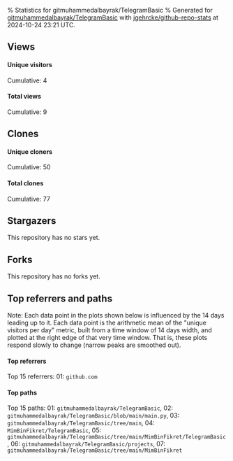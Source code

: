 % Statistics for gitmuhammedalbayrak/TelegramBasic
% Generated for [gitmuhammedalbayrak/TelegramBasic](https://github.com/gitmuhammedalbayrak/TelegramBasic) with [jgehrcke/github-repo-stats](https://github.com/jgehrcke/github-repo-stats) at 2024-10-24 23:21 UTC.


## Views

#### Unique visitors
<div id="chart_views_unique" class="full-width-chart"></div>

Cumulative: 4

#### Total views
<div id="chart_views_total" class="full-width-chart"></div>

Cumulative: 9

<div class="pagebreak-for-print"> </div>

## Clones

#### Unique cloners
<div id="chart_clones_unique" class="full-width-chart"></div>

Cumulative: 50

#### Total clones
<div id="chart_clones_total" class="full-width-chart"></div>

Cumulative: 77



<div class="pagebreak-for-print"> </div>



## Stargazers

This repository has no stars yet.



## Forks

This repository has no forks yet.



<div class="pagebreak-for-print"> </div>



## Top referrers and paths


Note: Each data point in the plots shown below is influenced by the 14 days
leading up to it. Each data point is the arithmetic mean of the "unique
visitors per day" metric, built from a time window of 14 days width, and
plotted at the right edge of that very time window. That is, these plots
respond slowly to change (narrow peaks are smoothed out).




#### Top referrers


<div id="chart_referrers_top_n_alltime" class="full-width-chart"></div>

Top 15 referrers: 01: `github.com`





#### Top paths


<div id="chart_paths_top_n_alltime" class="full-width-chart"></div>

Top 15 paths: 01: `gitmuhammedalbayrak/TelegramBasic`, 02: `gitmuhammedalbayrak/TelegramBasic/blob/main/main.py`, 03: `gitmuhammedalbayrak/TelegramBasic/tree/main`, 04: `MimBinFikret/TelegramBasic`, 05: `gitmuhammedalbayrak/TelegramBasic/tree/main/MimBinFikret/TelegramBasic`, 06: `gitmuhammedalbayrak/TelegramBasic/projects`, 07: `gitmuhammedalbayrak/TelegramBasic/tree/main/MimBinFikret`


<script type="text/javascript">
    vegaEmbed('#chart_views_unique', {"$schema": "https://vega.github.io/schema/vega-lite/v4.17.0.json", "config": {"arc": {"fill": "#1b1e23"}, "area": {"fill": "#1b1e23"}, "axisBottom": {"domainColor": "#a9b4c4", "gridColor": "#a9b4c4", "labelColor": "#1b1e23", "labelFont": "relative-mono-11-pitch-pro, Menlo, monospace", "tickColor": "#a9b4c4", "titleColor": "#1b1e23", "titleFont": "relative-mono-11-pitch-pro, Menlo, monospace"}, "axisLeft": {"domainColor": "#a9b4c4", "gridColor": "#a9b4c4", "labelColor": "#1b1e23", "labelFont": "relative-mono-11-pitch-pro, Menlo, monospace", "tickColor": "#a9b4c4", "titleColor": "#1b1e23", "titleFont": "relative-mono-11-pitch-pro, Menlo, monospace"}, "axisX": {"grid": false}, "axisY": {"grid": false, "labelBound": true}, "background": "#FFFFFF", "group": {"fill": "#FFFFFF"}, "header": {"fontWeight": 400, "labelFont": "relative-mono-11-pitch-pro, Menlo, monospace", "titleFont": "relative-mono-11-pitch-pro, Menlo, monospace"}, "legend": {"labelFont": "relative-mono-11-pitch-pro, Menlo, monospace", "symbolSize": 200, "symbolType": "circle", "titleFont": "relative-mono-11-pitch-pro, Menlo, monospace"}, "line": {"color": "#1b1e23", "stroke": "#1b1e23"}, "path": {"stroke": "#1b1e23"}, "point": {"color": "#1b1e23", "cursor": "pointer", "filled": true, "size": 20}, "range": {"category": ["#85a2f7", "#ea9755", "#7eb36a", "#f07071", "#bc85d9", "#e587b6", "#a9b4c4", "#d4c05e", "#64b9c4"]}, "style": {"bar": {"fill": "#1b1e23"}, "text": {"font": "relative-mono-11-pitch-pro, Menlo, monospace", "fontWeight": 400}}, "symbol": {"shape": "circle"}, "title": {"anchor": "start", "font": "relative-mono-11-pitch-pro, Menlo, monospace", "fontWeight": 400}, "trail": {"color": "#1b1e23", "stroke": "#1b1e23"}, "view": {"stroke": null}}, "data": {"name": "data-055b7e0e37cc54755d0d5f96ffcdf16c"}, "datasets": {"data-055b7e0e37cc54755d0d5f96ffcdf16c": [{"time": "2024-08-19T00:00:00+00:00", "views_total": 0, "views_unique": 0}, {"time": "2024-08-20T00:00:00+00:00", "views_total": 0, "views_unique": 0}, {"time": "2024-08-22T00:00:00+00:00", "views_total": 0, "views_unique": 0}, {"time": "2024-08-25T00:00:00+00:00", "views_total": 0, "views_unique": 0}, {"time": "2024-08-26T00:00:00+00:00", "views_total": 0, "views_unique": 0}, {"time": "2024-08-27T00:00:00+00:00", "views_total": 0, "views_unique": 0}, {"time": "2024-08-29T00:00:00+00:00", "views_total": 0, "views_unique": 0}, {"time": "2024-08-30T00:00:00+00:00", "views_total": 0, "views_unique": 0}, {"time": "2024-08-31T00:00:00+00:00", "views_total": 1, "views_unique": 1}, {"time": "2024-09-02T00:00:00+00:00", "views_total": 0, "views_unique": 0}, {"time": "2024-09-03T00:00:00+00:00", "views_total": 1, "views_unique": 1}, {"time": "2024-09-04T00:00:00+00:00", "views_total": 0, "views_unique": 0}, {"time": "2024-09-07T00:00:00+00:00", "views_total": 0, "views_unique": 0}, {"time": "2024-09-09T00:00:00+00:00", "views_total": 0, "views_unique": 0}, {"time": "2024-09-10T00:00:00+00:00", "views_total": 0, "views_unique": 0}, {"time": "2024-09-13T00:00:00+00:00", "views_total": 0, "views_unique": 0}, {"time": "2024-09-16T00:00:00+00:00", "views_total": 0, "views_unique": 0}, {"time": "2024-09-18T00:00:00+00:00", "views_total": 0, "views_unique": 0}, {"time": "2024-09-20T00:00:00+00:00", "views_total": 0, "views_unique": 0}, {"time": "2024-09-21T00:00:00+00:00", "views_total": 0, "views_unique": 0}, {"time": "2024-09-22T00:00:00+00:00", "views_total": 0, "views_unique": 0}, {"time": "2024-09-23T00:00:00+00:00", "views_total": 0, "views_unique": 0}, {"time": "2024-09-24T00:00:00+00:00", "views_total": 0, "views_unique": 0}, {"time": "2024-09-25T00:00:00+00:00", "views_total": 0, "views_unique": 0}, {"time": "2024-09-28T00:00:00+00:00", "views_total": 0, "views_unique": 0}, {"time": "2024-09-29T00:00:00+00:00", "views_total": 0, "views_unique": 0}, {"time": "2024-09-30T00:00:00+00:00", "views_total": 0, "views_unique": 0}, {"time": "2024-10-02T00:00:00+00:00", "views_total": 0, "views_unique": 0}, {"time": "2024-10-05T00:00:00+00:00", "views_total": 1, "views_unique": 1}, {"time": "2024-10-07T00:00:00+00:00", "views_total": 0, "views_unique": 0}, {"time": "2024-10-11T00:00:00+00:00", "views_total": 0, "views_unique": 0}, {"time": "2024-10-12T00:00:00+00:00", "views_total": 0, "views_unique": 0}, {"time": "2024-10-18T00:00:00+00:00", "views_total": 0, "views_unique": 0}, {"time": "2024-10-19T00:00:00+00:00", "views_total": 0, "views_unique": 0}, {"time": "2024-10-20T00:00:00+00:00", "views_total": 6, "views_unique": 1}, {"time": "2024-10-21T00:00:00+00:00", "views_total": 0, "views_unique": 0}]}, "encoding": {"tooltip": [{"field": "views_unique", "format": ".1f", "title": "views (u)", "type": "quantitative"}, {"field": "time", "format": "%B %e, %Y", "title": "date", "type": "temporal"}], "x": {"axis": {"labelAngle": 25}, "field": "time", "scale": {"domain": ["2024-08-19", "2024-10-21"]}, "timeUnit": "yearmonthdate", "title": "date", "type": "temporal"}, "y": {"axis": {}, "field": "views_unique", "scale": {"domain": [0, 1.1], "type": "linear", "zero": true}, "title": "unique views per day", "type": "quantitative"}}, "height": 200, "mark": {"point": true, "type": "line"}, "padding": 10, "width": "container"}, {"actions": false, "renderer": "svg"}).catch(console.error);
vegaEmbed('#chart_views_total', {"$schema": "https://vega.github.io/schema/vega-lite/v4.17.0.json", "config": {"arc": {"fill": "#1b1e23"}, "area": {"fill": "#1b1e23"}, "axisBottom": {"domainColor": "#a9b4c4", "gridColor": "#a9b4c4", "labelColor": "#1b1e23", "labelFont": "relative-mono-11-pitch-pro, Menlo, monospace", "tickColor": "#a9b4c4", "titleColor": "#1b1e23", "titleFont": "relative-mono-11-pitch-pro, Menlo, monospace"}, "axisLeft": {"domainColor": "#a9b4c4", "gridColor": "#a9b4c4", "labelColor": "#1b1e23", "labelFont": "relative-mono-11-pitch-pro, Menlo, monospace", "tickColor": "#a9b4c4", "titleColor": "#1b1e23", "titleFont": "relative-mono-11-pitch-pro, Menlo, monospace"}, "axisX": {"grid": false}, "axisY": {"grid": false, "labelBound": true}, "background": "#FFFFFF", "group": {"fill": "#FFFFFF"}, "header": {"fontWeight": 400, "labelFont": "relative-mono-11-pitch-pro, Menlo, monospace", "titleFont": "relative-mono-11-pitch-pro, Menlo, monospace"}, "legend": {"labelFont": "relative-mono-11-pitch-pro, Menlo, monospace", "symbolSize": 200, "symbolType": "circle", "titleFont": "relative-mono-11-pitch-pro, Menlo, monospace"}, "line": {"color": "#1b1e23", "stroke": "#1b1e23"}, "path": {"stroke": "#1b1e23"}, "point": {"color": "#1b1e23", "cursor": "pointer", "filled": true, "size": 20}, "range": {"category": ["#85a2f7", "#ea9755", "#7eb36a", "#f07071", "#bc85d9", "#e587b6", "#a9b4c4", "#d4c05e", "#64b9c4"]}, "style": {"bar": {"fill": "#1b1e23"}, "text": {"font": "relative-mono-11-pitch-pro, Menlo, monospace", "fontWeight": 400}}, "symbol": {"shape": "circle"}, "title": {"anchor": "start", "font": "relative-mono-11-pitch-pro, Menlo, monospace", "fontWeight": 400}, "trail": {"color": "#1b1e23", "stroke": "#1b1e23"}, "view": {"stroke": null}}, "data": {"name": "data-055b7e0e37cc54755d0d5f96ffcdf16c"}, "datasets": {"data-055b7e0e37cc54755d0d5f96ffcdf16c": [{"time": "2024-08-19T00:00:00+00:00", "views_total": 0, "views_unique": 0}, {"time": "2024-08-20T00:00:00+00:00", "views_total": 0, "views_unique": 0}, {"time": "2024-08-22T00:00:00+00:00", "views_total": 0, "views_unique": 0}, {"time": "2024-08-25T00:00:00+00:00", "views_total": 0, "views_unique": 0}, {"time": "2024-08-26T00:00:00+00:00", "views_total": 0, "views_unique": 0}, {"time": "2024-08-27T00:00:00+00:00", "views_total": 0, "views_unique": 0}, {"time": "2024-08-29T00:00:00+00:00", "views_total": 0, "views_unique": 0}, {"time": "2024-08-30T00:00:00+00:00", "views_total": 0, "views_unique": 0}, {"time": "2024-08-31T00:00:00+00:00", "views_total": 1, "views_unique": 1}, {"time": "2024-09-02T00:00:00+00:00", "views_total": 0, "views_unique": 0}, {"time": "2024-09-03T00:00:00+00:00", "views_total": 1, "views_unique": 1}, {"time": "2024-09-04T00:00:00+00:00", "views_total": 0, "views_unique": 0}, {"time": "2024-09-07T00:00:00+00:00", "views_total": 0, "views_unique": 0}, {"time": "2024-09-09T00:00:00+00:00", "views_total": 0, "views_unique": 0}, {"time": "2024-09-10T00:00:00+00:00", "views_total": 0, "views_unique": 0}, {"time": "2024-09-13T00:00:00+00:00", "views_total": 0, "views_unique": 0}, {"time": "2024-09-16T00:00:00+00:00", "views_total": 0, "views_unique": 0}, {"time": "2024-09-18T00:00:00+00:00", "views_total": 0, "views_unique": 0}, {"time": "2024-09-20T00:00:00+00:00", "views_total": 0, "views_unique": 0}, {"time": "2024-09-21T00:00:00+00:00", "views_total": 0, "views_unique": 0}, {"time": "2024-09-22T00:00:00+00:00", "views_total": 0, "views_unique": 0}, {"time": "2024-09-23T00:00:00+00:00", "views_total": 0, "views_unique": 0}, {"time": "2024-09-24T00:00:00+00:00", "views_total": 0, "views_unique": 0}, {"time": "2024-09-25T00:00:00+00:00", "views_total": 0, "views_unique": 0}, {"time": "2024-09-28T00:00:00+00:00", "views_total": 0, "views_unique": 0}, {"time": "2024-09-29T00:00:00+00:00", "views_total": 0, "views_unique": 0}, {"time": "2024-09-30T00:00:00+00:00", "views_total": 0, "views_unique": 0}, {"time": "2024-10-02T00:00:00+00:00", "views_total": 0, "views_unique": 0}, {"time": "2024-10-05T00:00:00+00:00", "views_total": 1, "views_unique": 1}, {"time": "2024-10-07T00:00:00+00:00", "views_total": 0, "views_unique": 0}, {"time": "2024-10-11T00:00:00+00:00", "views_total": 0, "views_unique": 0}, {"time": "2024-10-12T00:00:00+00:00", "views_total": 0, "views_unique": 0}, {"time": "2024-10-18T00:00:00+00:00", "views_total": 0, "views_unique": 0}, {"time": "2024-10-19T00:00:00+00:00", "views_total": 0, "views_unique": 0}, {"time": "2024-10-20T00:00:00+00:00", "views_total": 6, "views_unique": 1}, {"time": "2024-10-21T00:00:00+00:00", "views_total": 0, "views_unique": 0}]}, "encoding": {"tooltip": [{"field": "views_total", "format": ".1f", "title": "views (t)", "type": "quantitative"}, {"field": "time", "format": "%B %e, %Y", "title": "date", "type": "temporal"}], "x": {"axis": {"labelAngle": 25}, "field": "time", "scale": {"domain": ["2024-08-19", "2024-10-21"]}, "timeUnit": "yearmonthdate", "title": "date", "type": "temporal"}, "y": {"axis": {}, "field": "views_total", "scale": {"domain": [0, 6.6000000000000005], "type": "linear", "zero": true}, "title": "total views per day", "type": "quantitative"}}, "height": 200, "mark": {"point": true, "type": "line"}, "padding": 10, "width": "container"}, {"actions": false, "renderer": "svg"}).catch(console.error);
vegaEmbed('#chart_clones_unique', {"$schema": "https://vega.github.io/schema/vega-lite/v4.17.0.json", "config": {"arc": {"fill": "#1b1e23"}, "area": {"fill": "#1b1e23"}, "axisBottom": {"domainColor": "#a9b4c4", "gridColor": "#a9b4c4", "labelColor": "#1b1e23", "labelFont": "relative-mono-11-pitch-pro, Menlo, monospace", "tickColor": "#a9b4c4", "titleColor": "#1b1e23", "titleFont": "relative-mono-11-pitch-pro, Menlo, monospace"}, "axisLeft": {"domainColor": "#a9b4c4", "gridColor": "#a9b4c4", "labelColor": "#1b1e23", "labelFont": "relative-mono-11-pitch-pro, Menlo, monospace", "tickColor": "#a9b4c4", "titleColor": "#1b1e23", "titleFont": "relative-mono-11-pitch-pro, Menlo, monospace"}, "axisX": {"grid": false}, "axisY": {"grid": false, "labelBound": true}, "background": "#FFFFFF", "group": {"fill": "#FFFFFF"}, "header": {"fontWeight": 400, "labelFont": "relative-mono-11-pitch-pro, Menlo, monospace", "titleFont": "relative-mono-11-pitch-pro, Menlo, monospace"}, "legend": {"labelFont": "relative-mono-11-pitch-pro, Menlo, monospace", "symbolSize": 200, "symbolType": "circle", "titleFont": "relative-mono-11-pitch-pro, Menlo, monospace"}, "line": {"color": "#1b1e23", "stroke": "#1b1e23"}, "path": {"stroke": "#1b1e23"}, "point": {"color": "#1b1e23", "cursor": "pointer", "filled": true, "size": 20}, "range": {"category": ["#85a2f7", "#ea9755", "#7eb36a", "#f07071", "#bc85d9", "#e587b6", "#a9b4c4", "#d4c05e", "#64b9c4"]}, "style": {"bar": {"fill": "#1b1e23"}, "text": {"font": "relative-mono-11-pitch-pro, Menlo, monospace", "fontWeight": 400}}, "symbol": {"shape": "circle"}, "title": {"anchor": "start", "font": "relative-mono-11-pitch-pro, Menlo, monospace", "fontWeight": 400}, "trail": {"color": "#1b1e23", "stroke": "#1b1e23"}, "view": {"stroke": null}}, "data": {"name": "data-dd5bd8c4afc063c1407d3bfce52591e3"}, "datasets": {"data-dd5bd8c4afc063c1407d3bfce52591e3": [{"clones_total": 1, "clones_unique": 1, "time": "2024-08-19T00:00:00+00:00"}, {"clones_total": 3, "clones_unique": 1, "time": "2024-08-20T00:00:00+00:00"}, {"clones_total": 1, "clones_unique": 1, "time": "2024-08-22T00:00:00+00:00"}, {"clones_total": 1, "clones_unique": 1, "time": "2024-08-25T00:00:00+00:00"}, {"clones_total": 4, "clones_unique": 1, "time": "2024-08-26T00:00:00+00:00"}, {"clones_total": 2, "clones_unique": 2, "time": "2024-08-27T00:00:00+00:00"}, {"clones_total": 1, "clones_unique": 1, "time": "2024-08-29T00:00:00+00:00"}, {"clones_total": 2, "clones_unique": 1, "time": "2024-08-30T00:00:00+00:00"}, {"clones_total": 4, "clones_unique": 2, "time": "2024-08-31T00:00:00+00:00"}, {"clones_total": 2, "clones_unique": 2, "time": "2024-09-02T00:00:00+00:00"}, {"clones_total": 0, "clones_unique": 0, "time": "2024-09-03T00:00:00+00:00"}, {"clones_total": 1, "clones_unique": 1, "time": "2024-09-04T00:00:00+00:00"}, {"clones_total": 2, "clones_unique": 1, "time": "2024-09-07T00:00:00+00:00"}, {"clones_total": 5, "clones_unique": 2, "time": "2024-09-09T00:00:00+00:00"}, {"clones_total": 5, "clones_unique": 3, "time": "2024-09-10T00:00:00+00:00"}, {"clones_total": 2, "clones_unique": 2, "time": "2024-09-13T00:00:00+00:00"}, {"clones_total": 3, "clones_unique": 2, "time": "2024-09-16T00:00:00+00:00"}, {"clones_total": 1, "clones_unique": 1, "time": "2024-09-18T00:00:00+00:00"}, {"clones_total": 6, "clones_unique": 4, "time": "2024-09-20T00:00:00+00:00"}, {"clones_total": 3, "clones_unique": 3, "time": "2024-09-21T00:00:00+00:00"}, {"clones_total": 2, "clones_unique": 1, "time": "2024-09-22T00:00:00+00:00"}, {"clones_total": 3, "clones_unique": 1, "time": "2024-09-23T00:00:00+00:00"}, {"clones_total": 1, "clones_unique": 1, "time": "2024-09-24T00:00:00+00:00"}, {"clones_total": 2, "clones_unique": 2, "time": "2024-09-25T00:00:00+00:00"}, {"clones_total": 1, "clones_unique": 1, "time": "2024-09-28T00:00:00+00:00"}, {"clones_total": 1, "clones_unique": 1, "time": "2024-09-29T00:00:00+00:00"}, {"clones_total": 3, "clones_unique": 1, "time": "2024-09-30T00:00:00+00:00"}, {"clones_total": 1, "clones_unique": 1, "time": "2024-10-02T00:00:00+00:00"}, {"clones_total": 0, "clones_unique": 0, "time": "2024-10-05T00:00:00+00:00"}, {"clones_total": 2, "clones_unique": 2, "time": "2024-10-07T00:00:00+00:00"}, {"clones_total": 2, "clones_unique": 1, "time": "2024-10-11T00:00:00+00:00"}, {"clones_total": 4, "clones_unique": 2, "time": "2024-10-12T00:00:00+00:00"}, {"clones_total": 1, "clones_unique": 1, "time": "2024-10-18T00:00:00+00:00"}, {"clones_total": 3, "clones_unique": 1, "time": "2024-10-19T00:00:00+00:00"}, {"clones_total": 1, "clones_unique": 1, "time": "2024-10-20T00:00:00+00:00"}, {"clones_total": 1, "clones_unique": 1, "time": "2024-10-21T00:00:00+00:00"}]}, "encoding": {"tooltip": [{"field": "clones_unique", "format": ".1f", "title": "clones (u)", "type": "quantitative"}, {"field": "time", "format": "%B %e, %Y", "title": "date", "type": "temporal"}], "x": {"axis": {"labelAngle": 25}, "field": "time", "scale": {"domain": ["2024-08-19", "2024-10-21"]}, "timeUnit": "yearmonthdate", "title": "date", "type": "temporal"}, "y": {"axis": {}, "field": "clones_unique", "scale": {"domain": [0, 4.4], "type": "linear", "zero": true}, "title": "unique clones per day", "type": "quantitative"}}, "height": 200, "mark": {"point": true, "type": "line"}, "padding": 10, "width": "container"}, {"actions": false, "renderer": "svg"}).catch(console.error);
vegaEmbed('#chart_clones_total', {"$schema": "https://vega.github.io/schema/vega-lite/v4.17.0.json", "config": {"arc": {"fill": "#1b1e23"}, "area": {"fill": "#1b1e23"}, "axisBottom": {"domainColor": "#a9b4c4", "gridColor": "#a9b4c4", "labelColor": "#1b1e23", "labelFont": "relative-mono-11-pitch-pro, Menlo, monospace", "tickColor": "#a9b4c4", "titleColor": "#1b1e23", "titleFont": "relative-mono-11-pitch-pro, Menlo, monospace"}, "axisLeft": {"domainColor": "#a9b4c4", "gridColor": "#a9b4c4", "labelColor": "#1b1e23", "labelFont": "relative-mono-11-pitch-pro, Menlo, monospace", "tickColor": "#a9b4c4", "titleColor": "#1b1e23", "titleFont": "relative-mono-11-pitch-pro, Menlo, monospace"}, "axisX": {"grid": false}, "axisY": {"grid": false, "labelBound": true}, "background": "#FFFFFF", "group": {"fill": "#FFFFFF"}, "header": {"fontWeight": 400, "labelFont": "relative-mono-11-pitch-pro, Menlo, monospace", "titleFont": "relative-mono-11-pitch-pro, Menlo, monospace"}, "legend": {"labelFont": "relative-mono-11-pitch-pro, Menlo, monospace", "symbolSize": 200, "symbolType": "circle", "titleFont": "relative-mono-11-pitch-pro, Menlo, monospace"}, "line": {"color": "#1b1e23", "stroke": "#1b1e23"}, "path": {"stroke": "#1b1e23"}, "point": {"color": "#1b1e23", "cursor": "pointer", "filled": true, "size": 20}, "range": {"category": ["#85a2f7", "#ea9755", "#7eb36a", "#f07071", "#bc85d9", "#e587b6", "#a9b4c4", "#d4c05e", "#64b9c4"]}, "style": {"bar": {"fill": "#1b1e23"}, "text": {"font": "relative-mono-11-pitch-pro, Menlo, monospace", "fontWeight": 400}}, "symbol": {"shape": "circle"}, "title": {"anchor": "start", "font": "relative-mono-11-pitch-pro, Menlo, monospace", "fontWeight": 400}, "trail": {"color": "#1b1e23", "stroke": "#1b1e23"}, "view": {"stroke": null}}, "data": {"name": "data-dd5bd8c4afc063c1407d3bfce52591e3"}, "datasets": {"data-dd5bd8c4afc063c1407d3bfce52591e3": [{"clones_total": 1, "clones_unique": 1, "time": "2024-08-19T00:00:00+00:00"}, {"clones_total": 3, "clones_unique": 1, "time": "2024-08-20T00:00:00+00:00"}, {"clones_total": 1, "clones_unique": 1, "time": "2024-08-22T00:00:00+00:00"}, {"clones_total": 1, "clones_unique": 1, "time": "2024-08-25T00:00:00+00:00"}, {"clones_total": 4, "clones_unique": 1, "time": "2024-08-26T00:00:00+00:00"}, {"clones_total": 2, "clones_unique": 2, "time": "2024-08-27T00:00:00+00:00"}, {"clones_total": 1, "clones_unique": 1, "time": "2024-08-29T00:00:00+00:00"}, {"clones_total": 2, "clones_unique": 1, "time": "2024-08-30T00:00:00+00:00"}, {"clones_total": 4, "clones_unique": 2, "time": "2024-08-31T00:00:00+00:00"}, {"clones_total": 2, "clones_unique": 2, "time": "2024-09-02T00:00:00+00:00"}, {"clones_total": 0, "clones_unique": 0, "time": "2024-09-03T00:00:00+00:00"}, {"clones_total": 1, "clones_unique": 1, "time": "2024-09-04T00:00:00+00:00"}, {"clones_total": 2, "clones_unique": 1, "time": "2024-09-07T00:00:00+00:00"}, {"clones_total": 5, "clones_unique": 2, "time": "2024-09-09T00:00:00+00:00"}, {"clones_total": 5, "clones_unique": 3, "time": "2024-09-10T00:00:00+00:00"}, {"clones_total": 2, "clones_unique": 2, "time": "2024-09-13T00:00:00+00:00"}, {"clones_total": 3, "clones_unique": 2, "time": "2024-09-16T00:00:00+00:00"}, {"clones_total": 1, "clones_unique": 1, "time": "2024-09-18T00:00:00+00:00"}, {"clones_total": 6, "clones_unique": 4, "time": "2024-09-20T00:00:00+00:00"}, {"clones_total": 3, "clones_unique": 3, "time": "2024-09-21T00:00:00+00:00"}, {"clones_total": 2, "clones_unique": 1, "time": "2024-09-22T00:00:00+00:00"}, {"clones_total": 3, "clones_unique": 1, "time": "2024-09-23T00:00:00+00:00"}, {"clones_total": 1, "clones_unique": 1, "time": "2024-09-24T00:00:00+00:00"}, {"clones_total": 2, "clones_unique": 2, "time": "2024-09-25T00:00:00+00:00"}, {"clones_total": 1, "clones_unique": 1, "time": "2024-09-28T00:00:00+00:00"}, {"clones_total": 1, "clones_unique": 1, "time": "2024-09-29T00:00:00+00:00"}, {"clones_total": 3, "clones_unique": 1, "time": "2024-09-30T00:00:00+00:00"}, {"clones_total": 1, "clones_unique": 1, "time": "2024-10-02T00:00:00+00:00"}, {"clones_total": 0, "clones_unique": 0, "time": "2024-10-05T00:00:00+00:00"}, {"clones_total": 2, "clones_unique": 2, "time": "2024-10-07T00:00:00+00:00"}, {"clones_total": 2, "clones_unique": 1, "time": "2024-10-11T00:00:00+00:00"}, {"clones_total": 4, "clones_unique": 2, "time": "2024-10-12T00:00:00+00:00"}, {"clones_total": 1, "clones_unique": 1, "time": "2024-10-18T00:00:00+00:00"}, {"clones_total": 3, "clones_unique": 1, "time": "2024-10-19T00:00:00+00:00"}, {"clones_total": 1, "clones_unique": 1, "time": "2024-10-20T00:00:00+00:00"}, {"clones_total": 1, "clones_unique": 1, "time": "2024-10-21T00:00:00+00:00"}]}, "encoding": {"tooltip": [{"field": "clones_total", "format": ".1f", "title": "clones (t)", "type": "quantitative"}, {"field": "time", "format": "%B %e, %Y", "title": "date", "type": "temporal"}], "x": {"axis": {"labelAngle": 25}, "field": "time", "scale": {"domain": ["2024-08-19", "2024-10-21"]}, "timeUnit": "yearmonthdate", "title": "date", "type": "temporal"}, "y": {"axis": {}, "field": "clones_total", "scale": {"domain": [0, 6.6000000000000005], "type": "linear", "zero": true}, "title": "total clones per day", "type": "quantitative"}}, "height": 200, "mark": {"point": true, "type": "line"}, "padding": 10, "width": "container"}, {"actions": false, "renderer": "svg"}).catch(console.error);
vegaEmbed('#chart_referrers_top_n_alltime', {"$schema": "https://vega.github.io/schema/vega-lite/v4.17.0.json", "config": {"arc": {"fill": "#1b1e23"}, "area": {"fill": "#1b1e23"}, "axisBottom": {"domainColor": "#a9b4c4", "gridColor": "#a9b4c4", "labelColor": "#1b1e23", "labelFont": "relative-mono-11-pitch-pro, Menlo, monospace", "tickColor": "#a9b4c4", "titleColor": "#1b1e23", "titleFont": "relative-mono-11-pitch-pro, Menlo, monospace"}, "axisLeft": {"domainColor": "#a9b4c4", "gridColor": "#a9b4c4", "labelColor": "#1b1e23", "labelFont": "relative-mono-11-pitch-pro, Menlo, monospace", "tickColor": "#a9b4c4", "titleColor": "#1b1e23", "titleFont": "relative-mono-11-pitch-pro, Menlo, monospace"}, "axisX": {"grid": false}, "axisY": {"grid": false}, "background": "#FFFFFF", "group": {"fill": "#FFFFFF"}, "header": {"fontWeight": 400, "labelFont": "relative-mono-11-pitch-pro, Menlo, monospace", "titleFont": "relative-mono-11-pitch-pro, Menlo, monospace"}, "legend": {"labelFont": "relative-mono-11-pitch-pro, Menlo, monospace", "symbolSize": 200, "symbolType": "circle", "titleFont": "relative-mono-11-pitch-pro, Menlo, monospace"}, "line": {"color": "#1b1e23", "stroke": "#1b1e23"}, "path": {"stroke": "#1b1e23"}, "point": {"color": "#1b1e23", "cursor": "pointer", "filled": true, "size": 30}, "range": {"category": ["#85a2f7", "#ea9755", "#7eb36a", "#f07071", "#bc85d9", "#e587b6", "#a9b4c4", "#d4c05e", "#64b9c4"]}, "style": {"bar": {"fill": "#1b1e23"}, "text": {"font": "relative-mono-11-pitch-pro, Menlo, monospace", "fontWeight": 400}}, "symbol": {"shape": "circle"}, "title": {"anchor": "start", "font": "relative-mono-11-pitch-pro, Menlo, monospace", "fontWeight": 400}, "trail": {"color": "#1b1e23", "stroke": "#1b1e23"}, "view": {"stroke": null}}, "data": {"name": "data-27789cd532220b9dd42bc2019cb19568"}, "datasets": {"data-27789cd532220b9dd42bc2019cb19568": [{"referrer": "github.com", "time": "2024-09-01T00:00:00+00:00", "views_unique": 1.0, "views_unique_norm": 0.07142857142857142}, {"referrer": "github.com", "time": "2024-09-02T00:00:00+00:00", "views_unique": 1.0, "views_unique_norm": 0.07142857142857142}, {"referrer": "github.com", "time": "2024-09-03T00:00:00+00:00", "views_unique": 1.0, "views_unique_norm": 0.07142857142857142}, {"referrer": "github.com", "time": "2024-09-04T00:00:00+00:00", "views_unique": 1.0, "views_unique_norm": 0.07142857142857142}, {"referrer": "github.com", "time": "2024-09-05T00:00:00+00:00", "views_unique": 1.0, "views_unique_norm": 0.07142857142857142}, {"referrer": "github.com", "time": "2024-09-06T00:00:00+00:00", "views_unique": 1.0, "views_unique_norm": 0.07142857142857142}, {"referrer": "github.com", "time": "2024-09-07T00:00:00+00:00", "views_unique": 1.0, "views_unique_norm": 0.07142857142857142}, {"referrer": "github.com", "time": "2024-09-08T00:00:00+00:00", "views_unique": 1.0, "views_unique_norm": 0.07142857142857142}, {"referrer": "github.com", "time": "2024-09-09T00:00:00+00:00", "views_unique": 1.0, "views_unique_norm": 0.07142857142857142}, {"referrer": "github.com", "time": "2024-09-10T00:00:00+00:00", "views_unique": 1.0, "views_unique_norm": 0.07142857142857142}, {"referrer": "github.com", "time": "2024-09-11T00:00:00+00:00", "views_unique": 1.0, "views_unique_norm": 0.07142857142857142}, {"referrer": "github.com", "time": "2024-09-12T00:00:00+00:00", "views_unique": 1.0, "views_unique_norm": 0.07142857142857142}, {"referrer": "github.com", "time": "2024-09-13T00:00:00+00:00", "views_unique": 1.0, "views_unique_norm": 0.07142857142857142}, {"referrer": "github.com", "time": "2024-09-14T00:00:00+00:00", "views_unique": 1.0, "views_unique_norm": 0.07142857142857142}, {"referrer": "github.com", "time": "2024-09-15T00:00:00+00:00", "views_unique": 1.0, "views_unique_norm": 0.07142857142857142}, {"referrer": "github.com", "time": "2024-09-16T00:00:00+00:00", "views_unique": 1.0, "views_unique_norm": 0.07142857142857142}, {"referrer": "github.com", "time": "2024-10-06T00:00:00+00:00", "views_unique": 1.0, "views_unique_norm": 0.07142857142857142}, {"referrer": "github.com", "time": "2024-10-07T00:00:00+00:00", "views_unique": 1.0, "views_unique_norm": 0.07142857142857142}, {"referrer": "github.com", "time": "2024-10-08T00:00:00+00:00", "views_unique": 1.0, "views_unique_norm": 0.07142857142857142}, {"referrer": "github.com", "time": "2024-10-09T00:00:00+00:00", "views_unique": 1.0, "views_unique_norm": 0.07142857142857142}, {"referrer": "github.com", "time": "2024-10-10T00:00:00+00:00", "views_unique": 1.0, "views_unique_norm": 0.07142857142857142}, {"referrer": "github.com", "time": "2024-10-11T00:00:00+00:00", "views_unique": 1.0, "views_unique_norm": 0.07142857142857142}, {"referrer": "github.com", "time": "2024-10-12T00:00:00+00:00", "views_unique": 1.0, "views_unique_norm": 0.07142857142857142}, {"referrer": "github.com", "time": "2024-10-13T00:00:00+00:00", "views_unique": 1.0, "views_unique_norm": 0.07142857142857142}, {"referrer": "github.com", "time": "2024-10-14T00:00:00+00:00", "views_unique": 1.0, "views_unique_norm": 0.07142857142857142}, {"referrer": "github.com", "time": "2024-10-15T00:00:00+00:00", "views_unique": 1.0, "views_unique_norm": 0.07142857142857142}, {"referrer": "github.com", "time": "2024-10-16T00:00:00+00:00", "views_unique": 1.0, "views_unique_norm": 0.07142857142857142}, {"referrer": "github.com", "time": "2024-10-17T00:00:00+00:00", "views_unique": 1.0, "views_unique_norm": 0.07142857142857142}, {"referrer": "github.com", "time": "2024-10-18T00:00:00+00:00", "views_unique": 1.0, "views_unique_norm": 0.07142857142857142}, {"referrer": "github.com", "time": "2024-10-21T00:00:00+00:00", "views_unique": 1.0, "views_unique_norm": 0.07142857142857142}, {"referrer": "github.com", "time": "2024-10-22T00:00:00+00:00", "views_unique": 1.0, "views_unique_norm": 0.07142857142857142}, {"referrer": "github.com", "time": "2024-10-23T00:00:00+00:00", "views_unique": 1.0, "views_unique_norm": 0.07142857142857142}, {"referrer": "github.com", "time": "2024-10-24T00:00:00+00:00", "views_unique": 1.0, "views_unique_norm": 0.07142857142857142}]}, "encoding": {"color": {"field": "referrer", "legend": {"direction": "vertical", "orient": "top", "title": "Legend:"}, "sort": {"field": "order"}, "type": "nominal"}, "tooltip": [{"field": "referrer", "type": "nominal"}, {"field": "views_unique_norm", "format": ".2f", "title": "views (14d mean)", "type": "quantitative"}, {"field": "time", "format": "%B %e, %Y", "title": "date", "type": "temporal"}], "x": {"axis": {"labelAngle": 25}, "field": "time", "scale": {"domain": ["2024-08-19", "2024-10-21"]}, "timeUnit": "yearmonthdate", "title": "date", "type": "temporal"}, "y": {"field": "views_unique_norm", "scale": {"domain": [0, 0.07857142857142857], "type": "linear", "zero": true}, "title": "unique visitors per day (mean from last 14 days)", "type": "quantitative"}}, "height": 300, "mark": {"point": true, "type": "line"}, "padding": 10, "width": "container"}, {"actions": false, "renderer": "svg"}).catch(console.error);
vegaEmbed('#chart_paths_top_n_alltime', {"$schema": "https://vega.github.io/schema/vega-lite/v4.17.0.json", "config": {"arc": {"fill": "#1b1e23"}, "area": {"fill": "#1b1e23"}, "axisBottom": {"domainColor": "#a9b4c4", "gridColor": "#a9b4c4", "labelColor": "#1b1e23", "labelFont": "relative-mono-11-pitch-pro, Menlo, monospace", "tickColor": "#a9b4c4", "titleColor": "#1b1e23", "titleFont": "relative-mono-11-pitch-pro, Menlo, monospace"}, "axisLeft": {"domainColor": "#a9b4c4", "gridColor": "#a9b4c4", "labelColor": "#1b1e23", "labelFont": "relative-mono-11-pitch-pro, Menlo, monospace", "tickColor": "#a9b4c4", "titleColor": "#1b1e23", "titleFont": "relative-mono-11-pitch-pro, Menlo, monospace"}, "axisX": {"grid": false}, "axisY": {"grid": false}, "background": "#FFFFFF", "group": {"fill": "#FFFFFF"}, "header": {"fontWeight": 400, "labelFont": "relative-mono-11-pitch-pro, Menlo, monospace", "titleFont": "relative-mono-11-pitch-pro, Menlo, monospace"}, "legend": {"labelFont": "relative-mono-11-pitch-pro, Menlo, monospace", "symbolSize": 200, "symbolType": "circle", "titleFont": "relative-mono-11-pitch-pro, Menlo, monospace"}, "line": {"color": "#1b1e23", "stroke": "#1b1e23"}, "path": {"stroke": "#1b1e23"}, "point": {"color": "#1b1e23", "cursor": "pointer", "filled": true, "size": 30}, "range": {"category": ["#85a2f7", "#ea9755", "#7eb36a", "#f07071", "#bc85d9", "#e587b6", "#a9b4c4", "#d4c05e", "#64b9c4"]}, "style": {"bar": {"fill": "#1b1e23"}, "text": {"font": "relative-mono-11-pitch-pro, Menlo, monospace", "fontWeight": 400}}, "symbol": {"shape": "circle"}, "title": {"anchor": "start", "font": "relative-mono-11-pitch-pro, Menlo, monospace", "fontWeight": 400}, "trail": {"color": "#1b1e23", "stroke": "#1b1e23"}, "view": {"stroke": null}}, "data": {"name": "data-138244735cd04c4378ccc03f25e79cf2"}, "datasets": {"data-138244735cd04c4378ccc03f25e79cf2": [{"path": "gitmuhammedalbayrak/TelegramBasic", "time": "2024-09-01T00:00:00+00:00", "views_unique": null, "views_unique_norm": null}, {"path": "gitmuhammedalbayrak/TelegramBasic", "time": "2024-09-02T00:00:00+00:00", "views_unique": null, "views_unique_norm": null}, {"path": "gitmuhammedalbayrak/TelegramBasic", "time": "2024-09-03T00:00:00+00:00", "views_unique": null, "views_unique_norm": null}, {"path": "gitmuhammedalbayrak/TelegramBasic", "time": "2024-09-04T00:00:00+00:00", "views_unique": 1.0, "views_unique_norm": 0.07142857142857142}, {"path": "gitmuhammedalbayrak/TelegramBasic", "time": "2024-09-05T00:00:00+00:00", "views_unique": 1.0, "views_unique_norm": 0.07142857142857142}, {"path": "gitmuhammedalbayrak/TelegramBasic", "time": "2024-09-06T00:00:00+00:00", "views_unique": 1.0, "views_unique_norm": 0.07142857142857142}, {"path": "gitmuhammedalbayrak/TelegramBasic", "time": "2024-09-07T00:00:00+00:00", "views_unique": 1.0, "views_unique_norm": 0.07142857142857142}, {"path": "gitmuhammedalbayrak/TelegramBasic", "time": "2024-09-08T00:00:00+00:00", "views_unique": 1.0, "views_unique_norm": 0.07142857142857142}, {"path": "gitmuhammedalbayrak/TelegramBasic", "time": "2024-09-09T00:00:00+00:00", "views_unique": 1.0, "views_unique_norm": 0.07142857142857142}, {"path": "gitmuhammedalbayrak/TelegramBasic", "time": "2024-09-10T00:00:00+00:00", "views_unique": 1.0, "views_unique_norm": 0.07142857142857142}, {"path": "gitmuhammedalbayrak/TelegramBasic", "time": "2024-09-11T00:00:00+00:00", "views_unique": 1.0, "views_unique_norm": 0.07142857142857142}, {"path": "gitmuhammedalbayrak/TelegramBasic", "time": "2024-09-12T00:00:00+00:00", "views_unique": 1.0, "views_unique_norm": 0.07142857142857142}, {"path": "gitmuhammedalbayrak/TelegramBasic", "time": "2024-09-13T00:00:00+00:00", "views_unique": 1.0, "views_unique_norm": 0.07142857142857142}, {"path": "gitmuhammedalbayrak/TelegramBasic", "time": "2024-09-14T00:00:00+00:00", "views_unique": 1.0, "views_unique_norm": 0.07142857142857142}, {"path": "gitmuhammedalbayrak/TelegramBasic", "time": "2024-09-15T00:00:00+00:00", "views_unique": 1.0, "views_unique_norm": 0.07142857142857142}, {"path": "gitmuhammedalbayrak/TelegramBasic", "time": "2024-09-16T00:00:00+00:00", "views_unique": 1.0, "views_unique_norm": 0.07142857142857142}, {"path": "gitmuhammedalbayrak/TelegramBasic", "time": "2024-10-06T00:00:00+00:00", "views_unique": 1.0, "views_unique_norm": 0.07142857142857142}, {"path": "gitmuhammedalbayrak/TelegramBasic", "time": "2024-10-07T00:00:00+00:00", "views_unique": 1.0, "views_unique_norm": 0.07142857142857142}, {"path": "gitmuhammedalbayrak/TelegramBasic", "time": "2024-10-08T00:00:00+00:00", "views_unique": 1.0, "views_unique_norm": 0.07142857142857142}, {"path": "gitmuhammedalbayrak/TelegramBasic", "time": "2024-10-09T00:00:00+00:00", "views_unique": 1.0, "views_unique_norm": 0.07142857142857142}, {"path": "gitmuhammedalbayrak/TelegramBasic", "time": "2024-10-10T00:00:00+00:00", "views_unique": 1.0, "views_unique_norm": 0.07142857142857142}, {"path": "gitmuhammedalbayrak/TelegramBasic", "time": "2024-10-11T00:00:00+00:00", "views_unique": 1.0, "views_unique_norm": 0.07142857142857142}, {"path": "gitmuhammedalbayrak/TelegramBasic", "time": "2024-10-12T00:00:00+00:00", "views_unique": 1.0, "views_unique_norm": 0.07142857142857142}, {"path": "gitmuhammedalbayrak/TelegramBasic", "time": "2024-10-13T00:00:00+00:00", "views_unique": 1.0, "views_unique_norm": 0.07142857142857142}, {"path": "gitmuhammedalbayrak/TelegramBasic", "time": "2024-10-14T00:00:00+00:00", "views_unique": 1.0, "views_unique_norm": 0.07142857142857142}, {"path": "gitmuhammedalbayrak/TelegramBasic", "time": "2024-10-15T00:00:00+00:00", "views_unique": 1.0, "views_unique_norm": 0.07142857142857142}, {"path": "gitmuhammedalbayrak/TelegramBasic", "time": "2024-10-16T00:00:00+00:00", "views_unique": 1.0, "views_unique_norm": 0.07142857142857142}, {"path": "gitmuhammedalbayrak/TelegramBasic", "time": "2024-10-17T00:00:00+00:00", "views_unique": 1.0, "views_unique_norm": 0.07142857142857142}, {"path": "gitmuhammedalbayrak/TelegramBasic", "time": "2024-10-18T00:00:00+00:00", "views_unique": 1.0, "views_unique_norm": 0.07142857142857142}, {"path": "gitmuhammedalbayrak/TelegramBasic", "time": "2024-10-21T00:00:00+00:00", "views_unique": 1.0, "views_unique_norm": 0.07142857142857142}, {"path": "gitmuhammedalbayrak/TelegramBasic", "time": "2024-10-22T00:00:00+00:00", "views_unique": 1.0, "views_unique_norm": 0.07142857142857142}, {"path": "gitmuhammedalbayrak/TelegramBasic", "time": "2024-10-23T00:00:00+00:00", "views_unique": 1.0, "views_unique_norm": 0.07142857142857142}, {"path": "gitmuhammedalbayrak/TelegramBasic", "time": "2024-10-24T00:00:00+00:00", "views_unique": 1.0, "views_unique_norm": 0.07142857142857142}, {"path": "gitmuhammedalbayrak/TelegramBasic/blob/main/main.py", "time": "2024-09-01T00:00:00+00:00", "views_unique": null, "views_unique_norm": null}, {"path": "gitmuhammedalbayrak/TelegramBasic/blob/main/main.py", "time": "2024-09-02T00:00:00+00:00", "views_unique": null, "views_unique_norm": null}, {"path": "gitmuhammedalbayrak/TelegramBasic/blob/main/main.py", "time": "2024-09-03T00:00:00+00:00", "views_unique": null, "views_unique_norm": null}, {"path": "gitmuhammedalbayrak/TelegramBasic/blob/main/main.py", "time": "2024-09-04T00:00:00+00:00", "views_unique": null, "views_unique_norm": null}, {"path": "gitmuhammedalbayrak/TelegramBasic/blob/main/main.py", "time": "2024-09-05T00:00:00+00:00", "views_unique": null, "views_unique_norm": null}, {"path": "gitmuhammedalbayrak/TelegramBasic/blob/main/main.py", "time": "2024-09-06T00:00:00+00:00", "views_unique": null, "views_unique_norm": null}, {"path": "gitmuhammedalbayrak/TelegramBasic/blob/main/main.py", "time": "2024-09-07T00:00:00+00:00", "views_unique": null, "views_unique_norm": null}, {"path": "gitmuhammedalbayrak/TelegramBasic/blob/main/main.py", "time": "2024-09-08T00:00:00+00:00", "views_unique": null, "views_unique_norm": null}, {"path": "gitmuhammedalbayrak/TelegramBasic/blob/main/main.py", "time": "2024-09-09T00:00:00+00:00", "views_unique": null, "views_unique_norm": null}, {"path": "gitmuhammedalbayrak/TelegramBasic/blob/main/main.py", "time": "2024-09-10T00:00:00+00:00", "views_unique": null, "views_unique_norm": null}, {"path": "gitmuhammedalbayrak/TelegramBasic/blob/main/main.py", "time": "2024-09-11T00:00:00+00:00", "views_unique": null, "views_unique_norm": null}, {"path": "gitmuhammedalbayrak/TelegramBasic/blob/main/main.py", "time": "2024-09-12T00:00:00+00:00", "views_unique": null, "views_unique_norm": null}, {"path": "gitmuhammedalbayrak/TelegramBasic/blob/main/main.py", "time": "2024-09-13T00:00:00+00:00", "views_unique": null, "views_unique_norm": null}, {"path": "gitmuhammedalbayrak/TelegramBasic/blob/main/main.py", "time": "2024-09-14T00:00:00+00:00", "views_unique": null, "views_unique_norm": null}, {"path": "gitmuhammedalbayrak/TelegramBasic/blob/main/main.py", "time": "2024-09-15T00:00:00+00:00", "views_unique": null, "views_unique_norm": null}, {"path": "gitmuhammedalbayrak/TelegramBasic/blob/main/main.py", "time": "2024-09-16T00:00:00+00:00", "views_unique": null, "views_unique_norm": null}, {"path": "gitmuhammedalbayrak/TelegramBasic/blob/main/main.py", "time": "2024-10-06T00:00:00+00:00", "views_unique": null, "views_unique_norm": null}, {"path": "gitmuhammedalbayrak/TelegramBasic/blob/main/main.py", "time": "2024-10-07T00:00:00+00:00", "views_unique": null, "views_unique_norm": null}, {"path": "gitmuhammedalbayrak/TelegramBasic/blob/main/main.py", "time": "2024-10-08T00:00:00+00:00", "views_unique": null, "views_unique_norm": null}, {"path": "gitmuhammedalbayrak/TelegramBasic/blob/main/main.py", "time": "2024-10-09T00:00:00+00:00", "views_unique": null, "views_unique_norm": null}, {"path": "gitmuhammedalbayrak/TelegramBasic/blob/main/main.py", "time": "2024-10-10T00:00:00+00:00", "views_unique": null, "views_unique_norm": null}, {"path": "gitmuhammedalbayrak/TelegramBasic/blob/main/main.py", "time": "2024-10-11T00:00:00+00:00", "views_unique": null, "views_unique_norm": null}, {"path": "gitmuhammedalbayrak/TelegramBasic/blob/main/main.py", "time": "2024-10-12T00:00:00+00:00", "views_unique": null, "views_unique_norm": null}, {"path": "gitmuhammedalbayrak/TelegramBasic/blob/main/main.py", "time": "2024-10-13T00:00:00+00:00", "views_unique": null, "views_unique_norm": null}, {"path": "gitmuhammedalbayrak/TelegramBasic/blob/main/main.py", "time": "2024-10-14T00:00:00+00:00", "views_unique": null, "views_unique_norm": null}, {"path": "gitmuhammedalbayrak/TelegramBasic/blob/main/main.py", "time": "2024-10-15T00:00:00+00:00", "views_unique": null, "views_unique_norm": null}, {"path": "gitmuhammedalbayrak/TelegramBasic/blob/main/main.py", "time": "2024-10-16T00:00:00+00:00", "views_unique": null, "views_unique_norm": null}, {"path": "gitmuhammedalbayrak/TelegramBasic/blob/main/main.py", "time": "2024-10-17T00:00:00+00:00", "views_unique": null, "views_unique_norm": null}, {"path": "gitmuhammedalbayrak/TelegramBasic/blob/main/main.py", "time": "2024-10-18T00:00:00+00:00", "views_unique": null, "views_unique_norm": null}, {"path": "gitmuhammedalbayrak/TelegramBasic/blob/main/main.py", "time": "2024-10-21T00:00:00+00:00", "views_unique": 1.0, "views_unique_norm": 0.07142857142857142}, {"path": "gitmuhammedalbayrak/TelegramBasic/blob/main/main.py", "time": "2024-10-22T00:00:00+00:00", "views_unique": 1.0, "views_unique_norm": 0.07142857142857142}, {"path": "gitmuhammedalbayrak/TelegramBasic/blob/main/main.py", "time": "2024-10-23T00:00:00+00:00", "views_unique": 1.0, "views_unique_norm": 0.07142857142857142}, {"path": "gitmuhammedalbayrak/TelegramBasic/blob/main/main.py", "time": "2024-10-24T00:00:00+00:00", "views_unique": 1.0, "views_unique_norm": 0.07142857142857142}, {"path": "gitmuhammedalbayrak/TelegramBasic/tree/main", "time": "2024-09-01T00:00:00+00:00", "views_unique": null, "views_unique_norm": null}, {"path": "gitmuhammedalbayrak/TelegramBasic/tree/main", "time": "2024-09-02T00:00:00+00:00", "views_unique": null, "views_unique_norm": null}, {"path": "gitmuhammedalbayrak/TelegramBasic/tree/main", "time": "2024-09-03T00:00:00+00:00", "views_unique": null, "views_unique_norm": null}, {"path": "gitmuhammedalbayrak/TelegramBasic/tree/main", "time": "2024-09-04T00:00:00+00:00", "views_unique": null, "views_unique_norm": null}, {"path": "gitmuhammedalbayrak/TelegramBasic/tree/main", "time": "2024-09-05T00:00:00+00:00", "views_unique": null, "views_unique_norm": null}, {"path": "gitmuhammedalbayrak/TelegramBasic/tree/main", "time": "2024-09-06T00:00:00+00:00", "views_unique": null, "views_unique_norm": null}, {"path": "gitmuhammedalbayrak/TelegramBasic/tree/main", "time": "2024-09-07T00:00:00+00:00", "views_unique": null, "views_unique_norm": null}, {"path": "gitmuhammedalbayrak/TelegramBasic/tree/main", "time": "2024-09-08T00:00:00+00:00", "views_unique": null, "views_unique_norm": null}, {"path": "gitmuhammedalbayrak/TelegramBasic/tree/main", "time": "2024-09-09T00:00:00+00:00", "views_unique": null, "views_unique_norm": null}, {"path": "gitmuhammedalbayrak/TelegramBasic/tree/main", "time": "2024-09-10T00:00:00+00:00", "views_unique": null, "views_unique_norm": null}, {"path": "gitmuhammedalbayrak/TelegramBasic/tree/main", "time": "2024-09-11T00:00:00+00:00", "views_unique": null, "views_unique_norm": null}, {"path": "gitmuhammedalbayrak/TelegramBasic/tree/main", "time": "2024-09-12T00:00:00+00:00", "views_unique": null, "views_unique_norm": null}, {"path": "gitmuhammedalbayrak/TelegramBasic/tree/main", "time": "2024-09-13T00:00:00+00:00", "views_unique": null, "views_unique_norm": null}, {"path": "gitmuhammedalbayrak/TelegramBasic/tree/main", "time": "2024-09-14T00:00:00+00:00", "views_unique": null, "views_unique_norm": null}, {"path": "gitmuhammedalbayrak/TelegramBasic/tree/main", "time": "2024-09-15T00:00:00+00:00", "views_unique": null, "views_unique_norm": null}, {"path": "gitmuhammedalbayrak/TelegramBasic/tree/main", "time": "2024-09-16T00:00:00+00:00", "views_unique": null, "views_unique_norm": null}, {"path": "gitmuhammedalbayrak/TelegramBasic/tree/main", "time": "2024-10-06T00:00:00+00:00", "views_unique": null, "views_unique_norm": null}, {"path": "gitmuhammedalbayrak/TelegramBasic/tree/main", "time": "2024-10-07T00:00:00+00:00", "views_unique": null, "views_unique_norm": null}, {"path": "gitmuhammedalbayrak/TelegramBasic/tree/main", "time": "2024-10-08T00:00:00+00:00", "views_unique": null, "views_unique_norm": null}, {"path": "gitmuhammedalbayrak/TelegramBasic/tree/main", "time": "2024-10-09T00:00:00+00:00", "views_unique": null, "views_unique_norm": null}, {"path": "gitmuhammedalbayrak/TelegramBasic/tree/main", "time": "2024-10-10T00:00:00+00:00", "views_unique": null, "views_unique_norm": null}, {"path": "gitmuhammedalbayrak/TelegramBasic/tree/main", "time": "2024-10-11T00:00:00+00:00", "views_unique": null, "views_unique_norm": null}, {"path": "gitmuhammedalbayrak/TelegramBasic/tree/main", "time": "2024-10-12T00:00:00+00:00", "views_unique": null, "views_unique_norm": null}, {"path": "gitmuhammedalbayrak/TelegramBasic/tree/main", "time": "2024-10-13T00:00:00+00:00", "views_unique": null, "views_unique_norm": null}, {"path": "gitmuhammedalbayrak/TelegramBasic/tree/main", "time": "2024-10-14T00:00:00+00:00", "views_unique": null, "views_unique_norm": null}, {"path": "gitmuhammedalbayrak/TelegramBasic/tree/main", "time": "2024-10-15T00:00:00+00:00", "views_unique": null, "views_unique_norm": null}, {"path": "gitmuhammedalbayrak/TelegramBasic/tree/main", "time": "2024-10-16T00:00:00+00:00", "views_unique": null, "views_unique_norm": null}, {"path": "gitmuhammedalbayrak/TelegramBasic/tree/main", "time": "2024-10-17T00:00:00+00:00", "views_unique": null, "views_unique_norm": null}, {"path": "gitmuhammedalbayrak/TelegramBasic/tree/main", "time": "2024-10-18T00:00:00+00:00", "views_unique": null, "views_unique_norm": null}, {"path": "gitmuhammedalbayrak/TelegramBasic/tree/main", "time": "2024-10-21T00:00:00+00:00", "views_unique": 1.0, "views_unique_norm": 0.07142857142857142}, {"path": "gitmuhammedalbayrak/TelegramBasic/tree/main", "time": "2024-10-22T00:00:00+00:00", "views_unique": 1.0, "views_unique_norm": 0.07142857142857142}, {"path": "gitmuhammedalbayrak/TelegramBasic/tree/main", "time": "2024-10-23T00:00:00+00:00", "views_unique": 1.0, "views_unique_norm": 0.07142857142857142}, {"path": "gitmuhammedalbayrak/TelegramBasic/tree/main", "time": "2024-10-24T00:00:00+00:00", "views_unique": 1.0, "views_unique_norm": 0.07142857142857142}, {"path": "MimBinFikret/TelegramBasic", "time": "2024-09-01T00:00:00+00:00", "views_unique": 1.0, "views_unique_norm": 0.07142857142857142}, {"path": "MimBinFikret/TelegramBasic", "time": "2024-09-02T00:00:00+00:00", "views_unique": 1.0, "views_unique_norm": 0.07142857142857142}, {"path": "MimBinFikret/TelegramBasic", "time": "2024-09-03T00:00:00+00:00", "views_unique": 1.0, "views_unique_norm": 0.07142857142857142}, {"path": "MimBinFikret/TelegramBasic", "time": "2024-09-04T00:00:00+00:00", "views_unique": 1.0, "views_unique_norm": 0.07142857142857142}, {"path": "MimBinFikret/TelegramBasic", "time": "2024-09-05T00:00:00+00:00", "views_unique": 1.0, "views_unique_norm": 0.07142857142857142}, {"path": "MimBinFikret/TelegramBasic", "time": "2024-09-06T00:00:00+00:00", "views_unique": 1.0, "views_unique_norm": 0.07142857142857142}, {"path": "MimBinFikret/TelegramBasic", "time": "2024-09-07T00:00:00+00:00", "views_unique": 1.0, "views_unique_norm": 0.07142857142857142}, {"path": "MimBinFikret/TelegramBasic", "time": "2024-09-08T00:00:00+00:00", "views_unique": 1.0, "views_unique_norm": 0.07142857142857142}, {"path": "MimBinFikret/TelegramBasic", "time": "2024-09-09T00:00:00+00:00", "views_unique": 1.0, "views_unique_norm": 0.07142857142857142}, {"path": "MimBinFikret/TelegramBasic", "time": "2024-09-10T00:00:00+00:00", "views_unique": 1.0, "views_unique_norm": 0.07142857142857142}, {"path": "MimBinFikret/TelegramBasic", "time": "2024-09-11T00:00:00+00:00", "views_unique": 1.0, "views_unique_norm": 0.07142857142857142}, {"path": "MimBinFikret/TelegramBasic", "time": "2024-09-12T00:00:00+00:00", "views_unique": 1.0, "views_unique_norm": 0.07142857142857142}, {"path": "MimBinFikret/TelegramBasic", "time": "2024-09-13T00:00:00+00:00", "views_unique": 1.0, "views_unique_norm": 0.07142857142857142}, {"path": "MimBinFikret/TelegramBasic", "time": "2024-09-14T00:00:00+00:00", "views_unique": null, "views_unique_norm": null}, {"path": "MimBinFikret/TelegramBasic", "time": "2024-09-15T00:00:00+00:00", "views_unique": null, "views_unique_norm": null}, {"path": "MimBinFikret/TelegramBasic", "time": "2024-09-16T00:00:00+00:00", "views_unique": null, "views_unique_norm": null}, {"path": "MimBinFikret/TelegramBasic", "time": "2024-10-06T00:00:00+00:00", "views_unique": null, "views_unique_norm": null}, {"path": "MimBinFikret/TelegramBasic", "time": "2024-10-07T00:00:00+00:00", "views_unique": null, "views_unique_norm": null}, {"path": "MimBinFikret/TelegramBasic", "time": "2024-10-08T00:00:00+00:00", "views_unique": null, "views_unique_norm": null}, {"path": "MimBinFikret/TelegramBasic", "time": "2024-10-09T00:00:00+00:00", "views_unique": null, "views_unique_norm": null}, {"path": "MimBinFikret/TelegramBasic", "time": "2024-10-10T00:00:00+00:00", "views_unique": null, "views_unique_norm": null}, {"path": "MimBinFikret/TelegramBasic", "time": "2024-10-11T00:00:00+00:00", "views_unique": null, "views_unique_norm": null}, {"path": "MimBinFikret/TelegramBasic", "time": "2024-10-12T00:00:00+00:00", "views_unique": null, "views_unique_norm": null}, {"path": "MimBinFikret/TelegramBasic", "time": "2024-10-13T00:00:00+00:00", "views_unique": null, "views_unique_norm": null}, {"path": "MimBinFikret/TelegramBasic", "time": "2024-10-14T00:00:00+00:00", "views_unique": null, "views_unique_norm": null}, {"path": "MimBinFikret/TelegramBasic", "time": "2024-10-15T00:00:00+00:00", "views_unique": null, "views_unique_norm": null}, {"path": "MimBinFikret/TelegramBasic", "time": "2024-10-16T00:00:00+00:00", "views_unique": null, "views_unique_norm": null}, {"path": "MimBinFikret/TelegramBasic", "time": "2024-10-17T00:00:00+00:00", "views_unique": null, "views_unique_norm": null}, {"path": "MimBinFikret/TelegramBasic", "time": "2024-10-18T00:00:00+00:00", "views_unique": null, "views_unique_norm": null}, {"path": "MimBinFikret/TelegramBasic", "time": "2024-10-21T00:00:00+00:00", "views_unique": null, "views_unique_norm": null}, {"path": "MimBinFikret/TelegramBasic", "time": "2024-10-22T00:00:00+00:00", "views_unique": null, "views_unique_norm": null}, {"path": "MimBinFikret/TelegramBasic", "time": "2024-10-23T00:00:00+00:00", "views_unique": null, "views_unique_norm": null}, {"path": "MimBinFikret/TelegramBasic", "time": "2024-10-24T00:00:00+00:00", "views_unique": null, "views_unique_norm": null}, {"path": "gitmuhammedalbayrak/TelegramBasic/tree/main/MimBinFikret/TelegramBasic", "time": "2024-09-01T00:00:00+00:00", "views_unique": null, "views_unique_norm": null}, {"path": "gitmuhammedalbayrak/TelegramBasic/tree/main/MimBinFikret/TelegramBasic", "time": "2024-09-02T00:00:00+00:00", "views_unique": null, "views_unique_norm": null}, {"path": "gitmuhammedalbayrak/TelegramBasic/tree/main/MimBinFikret/TelegramBasic", "time": "2024-09-03T00:00:00+00:00", "views_unique": null, "views_unique_norm": null}, {"path": "gitmuhammedalbayrak/TelegramBasic/tree/main/MimBinFikret/TelegramBasic", "time": "2024-09-04T00:00:00+00:00", "views_unique": null, "views_unique_norm": null}, {"path": "gitmuhammedalbayrak/TelegramBasic/tree/main/MimBinFikret/TelegramBasic", "time": "2024-09-05T00:00:00+00:00", "views_unique": null, "views_unique_norm": null}, {"path": "gitmuhammedalbayrak/TelegramBasic/tree/main/MimBinFikret/TelegramBasic", "time": "2024-09-06T00:00:00+00:00", "views_unique": null, "views_unique_norm": null}, {"path": "gitmuhammedalbayrak/TelegramBasic/tree/main/MimBinFikret/TelegramBasic", "time": "2024-09-07T00:00:00+00:00", "views_unique": null, "views_unique_norm": null}, {"path": "gitmuhammedalbayrak/TelegramBasic/tree/main/MimBinFikret/TelegramBasic", "time": "2024-09-08T00:00:00+00:00", "views_unique": null, "views_unique_norm": null}, {"path": "gitmuhammedalbayrak/TelegramBasic/tree/main/MimBinFikret/TelegramBasic", "time": "2024-09-09T00:00:00+00:00", "views_unique": null, "views_unique_norm": null}, {"path": "gitmuhammedalbayrak/TelegramBasic/tree/main/MimBinFikret/TelegramBasic", "time": "2024-09-10T00:00:00+00:00", "views_unique": null, "views_unique_norm": null}, {"path": "gitmuhammedalbayrak/TelegramBasic/tree/main/MimBinFikret/TelegramBasic", "time": "2024-09-11T00:00:00+00:00", "views_unique": null, "views_unique_norm": null}, {"path": "gitmuhammedalbayrak/TelegramBasic/tree/main/MimBinFikret/TelegramBasic", "time": "2024-09-12T00:00:00+00:00", "views_unique": null, "views_unique_norm": null}, {"path": "gitmuhammedalbayrak/TelegramBasic/tree/main/MimBinFikret/TelegramBasic", "time": "2024-09-13T00:00:00+00:00", "views_unique": null, "views_unique_norm": null}, {"path": "gitmuhammedalbayrak/TelegramBasic/tree/main/MimBinFikret/TelegramBasic", "time": "2024-09-14T00:00:00+00:00", "views_unique": null, "views_unique_norm": null}, {"path": "gitmuhammedalbayrak/TelegramBasic/tree/main/MimBinFikret/TelegramBasic", "time": "2024-09-15T00:00:00+00:00", "views_unique": null, "views_unique_norm": null}, {"path": "gitmuhammedalbayrak/TelegramBasic/tree/main/MimBinFikret/TelegramBasic", "time": "2024-09-16T00:00:00+00:00", "views_unique": null, "views_unique_norm": null}, {"path": "gitmuhammedalbayrak/TelegramBasic/tree/main/MimBinFikret/TelegramBasic", "time": "2024-10-06T00:00:00+00:00", "views_unique": null, "views_unique_norm": null}, {"path": "gitmuhammedalbayrak/TelegramBasic/tree/main/MimBinFikret/TelegramBasic", "time": "2024-10-07T00:00:00+00:00", "views_unique": null, "views_unique_norm": null}, {"path": "gitmuhammedalbayrak/TelegramBasic/tree/main/MimBinFikret/TelegramBasic", "time": "2024-10-08T00:00:00+00:00", "views_unique": null, "views_unique_norm": null}, {"path": "gitmuhammedalbayrak/TelegramBasic/tree/main/MimBinFikret/TelegramBasic", "time": "2024-10-09T00:00:00+00:00", "views_unique": null, "views_unique_norm": null}, {"path": "gitmuhammedalbayrak/TelegramBasic/tree/main/MimBinFikret/TelegramBasic", "time": "2024-10-10T00:00:00+00:00", "views_unique": null, "views_unique_norm": null}, {"path": "gitmuhammedalbayrak/TelegramBasic/tree/main/MimBinFikret/TelegramBasic", "time": "2024-10-11T00:00:00+00:00", "views_unique": null, "views_unique_norm": null}, {"path": "gitmuhammedalbayrak/TelegramBasic/tree/main/MimBinFikret/TelegramBasic", "time": "2024-10-12T00:00:00+00:00", "views_unique": null, "views_unique_norm": null}, {"path": "gitmuhammedalbayrak/TelegramBasic/tree/main/MimBinFikret/TelegramBasic", "time": "2024-10-13T00:00:00+00:00", "views_unique": null, "views_unique_norm": null}, {"path": "gitmuhammedalbayrak/TelegramBasic/tree/main/MimBinFikret/TelegramBasic", "time": "2024-10-14T00:00:00+00:00", "views_unique": null, "views_unique_norm": null}, {"path": "gitmuhammedalbayrak/TelegramBasic/tree/main/MimBinFikret/TelegramBasic", "time": "2024-10-15T00:00:00+00:00", "views_unique": null, "views_unique_norm": null}, {"path": "gitmuhammedalbayrak/TelegramBasic/tree/main/MimBinFikret/TelegramBasic", "time": "2024-10-16T00:00:00+00:00", "views_unique": null, "views_unique_norm": null}, {"path": "gitmuhammedalbayrak/TelegramBasic/tree/main/MimBinFikret/TelegramBasic", "time": "2024-10-17T00:00:00+00:00", "views_unique": null, "views_unique_norm": null}, {"path": "gitmuhammedalbayrak/TelegramBasic/tree/main/MimBinFikret/TelegramBasic", "time": "2024-10-18T00:00:00+00:00", "views_unique": null, "views_unique_norm": null}, {"path": "gitmuhammedalbayrak/TelegramBasic/tree/main/MimBinFikret/TelegramBasic", "time": "2024-10-21T00:00:00+00:00", "views_unique": 1.0, "views_unique_norm": 0.07142857142857142}, {"path": "gitmuhammedalbayrak/TelegramBasic/tree/main/MimBinFikret/TelegramBasic", "time": "2024-10-22T00:00:00+00:00", "views_unique": 1.0, "views_unique_norm": 0.07142857142857142}, {"path": "gitmuhammedalbayrak/TelegramBasic/tree/main/MimBinFikret/TelegramBasic", "time": "2024-10-23T00:00:00+00:00", "views_unique": 1.0, "views_unique_norm": 0.07142857142857142}, {"path": "gitmuhammedalbayrak/TelegramBasic/tree/main/MimBinFikret/TelegramBasic", "time": "2024-10-24T00:00:00+00:00", "views_unique": 1.0, "views_unique_norm": 0.07142857142857142}, {"path": "gitmuhammedalbayrak/TelegramBasic/projects", "time": "2024-09-01T00:00:00+00:00", "views_unique": null, "views_unique_norm": null}, {"path": "gitmuhammedalbayrak/TelegramBasic/projects", "time": "2024-09-02T00:00:00+00:00", "views_unique": null, "views_unique_norm": null}, {"path": "gitmuhammedalbayrak/TelegramBasic/projects", "time": "2024-09-03T00:00:00+00:00", "views_unique": null, "views_unique_norm": null}, {"path": "gitmuhammedalbayrak/TelegramBasic/projects", "time": "2024-09-04T00:00:00+00:00", "views_unique": null, "views_unique_norm": null}, {"path": "gitmuhammedalbayrak/TelegramBasic/projects", "time": "2024-09-05T00:00:00+00:00", "views_unique": null, "views_unique_norm": null}, {"path": "gitmuhammedalbayrak/TelegramBasic/projects", "time": "2024-09-06T00:00:00+00:00", "views_unique": null, "views_unique_norm": null}, {"path": "gitmuhammedalbayrak/TelegramBasic/projects", "time": "2024-09-07T00:00:00+00:00", "views_unique": null, "views_unique_norm": null}, {"path": "gitmuhammedalbayrak/TelegramBasic/projects", "time": "2024-09-08T00:00:00+00:00", "views_unique": null, "views_unique_norm": null}, {"path": "gitmuhammedalbayrak/TelegramBasic/projects", "time": "2024-09-09T00:00:00+00:00", "views_unique": null, "views_unique_norm": null}, {"path": "gitmuhammedalbayrak/TelegramBasic/projects", "time": "2024-09-10T00:00:00+00:00", "views_unique": null, "views_unique_norm": null}, {"path": "gitmuhammedalbayrak/TelegramBasic/projects", "time": "2024-09-11T00:00:00+00:00", "views_unique": null, "views_unique_norm": null}, {"path": "gitmuhammedalbayrak/TelegramBasic/projects", "time": "2024-09-12T00:00:00+00:00", "views_unique": null, "views_unique_norm": null}, {"path": "gitmuhammedalbayrak/TelegramBasic/projects", "time": "2024-09-13T00:00:00+00:00", "views_unique": null, "views_unique_norm": null}, {"path": "gitmuhammedalbayrak/TelegramBasic/projects", "time": "2024-09-14T00:00:00+00:00", "views_unique": null, "views_unique_norm": null}, {"path": "gitmuhammedalbayrak/TelegramBasic/projects", "time": "2024-09-15T00:00:00+00:00", "views_unique": null, "views_unique_norm": null}, {"path": "gitmuhammedalbayrak/TelegramBasic/projects", "time": "2024-09-16T00:00:00+00:00", "views_unique": null, "views_unique_norm": null}, {"path": "gitmuhammedalbayrak/TelegramBasic/projects", "time": "2024-10-06T00:00:00+00:00", "views_unique": null, "views_unique_norm": null}, {"path": "gitmuhammedalbayrak/TelegramBasic/projects", "time": "2024-10-07T00:00:00+00:00", "views_unique": null, "views_unique_norm": null}, {"path": "gitmuhammedalbayrak/TelegramBasic/projects", "time": "2024-10-08T00:00:00+00:00", "views_unique": null, "views_unique_norm": null}, {"path": "gitmuhammedalbayrak/TelegramBasic/projects", "time": "2024-10-09T00:00:00+00:00", "views_unique": null, "views_unique_norm": null}, {"path": "gitmuhammedalbayrak/TelegramBasic/projects", "time": "2024-10-10T00:00:00+00:00", "views_unique": null, "views_unique_norm": null}, {"path": "gitmuhammedalbayrak/TelegramBasic/projects", "time": "2024-10-11T00:00:00+00:00", "views_unique": null, "views_unique_norm": null}, {"path": "gitmuhammedalbayrak/TelegramBasic/projects", "time": "2024-10-12T00:00:00+00:00", "views_unique": null, "views_unique_norm": null}, {"path": "gitmuhammedalbayrak/TelegramBasic/projects", "time": "2024-10-13T00:00:00+00:00", "views_unique": null, "views_unique_norm": null}, {"path": "gitmuhammedalbayrak/TelegramBasic/projects", "time": "2024-10-14T00:00:00+00:00", "views_unique": null, "views_unique_norm": null}, {"path": "gitmuhammedalbayrak/TelegramBasic/projects", "time": "2024-10-15T00:00:00+00:00", "views_unique": null, "views_unique_norm": null}, {"path": "gitmuhammedalbayrak/TelegramBasic/projects", "time": "2024-10-16T00:00:00+00:00", "views_unique": null, "views_unique_norm": null}, {"path": "gitmuhammedalbayrak/TelegramBasic/projects", "time": "2024-10-17T00:00:00+00:00", "views_unique": null, "views_unique_norm": null}, {"path": "gitmuhammedalbayrak/TelegramBasic/projects", "time": "2024-10-18T00:00:00+00:00", "views_unique": null, "views_unique_norm": null}, {"path": "gitmuhammedalbayrak/TelegramBasic/projects", "time": "2024-10-21T00:00:00+00:00", "views_unique": 1.0, "views_unique_norm": 0.07142857142857142}, {"path": "gitmuhammedalbayrak/TelegramBasic/projects", "time": "2024-10-22T00:00:00+00:00", "views_unique": 1.0, "views_unique_norm": 0.07142857142857142}, {"path": "gitmuhammedalbayrak/TelegramBasic/projects", "time": "2024-10-23T00:00:00+00:00", "views_unique": 1.0, "views_unique_norm": 0.07142857142857142}, {"path": "gitmuhammedalbayrak/TelegramBasic/projects", "time": "2024-10-24T00:00:00+00:00", "views_unique": 1.0, "views_unique_norm": 0.07142857142857142}, {"path": "gitmuhammedalbayrak/TelegramBasic/tree/main/MimBinFikret", "time": "2024-09-01T00:00:00+00:00", "views_unique": null, "views_unique_norm": null}, {"path": "gitmuhammedalbayrak/TelegramBasic/tree/main/MimBinFikret", "time": "2024-09-02T00:00:00+00:00", "views_unique": null, "views_unique_norm": null}, {"path": "gitmuhammedalbayrak/TelegramBasic/tree/main/MimBinFikret", "time": "2024-09-03T00:00:00+00:00", "views_unique": null, "views_unique_norm": null}, {"path": "gitmuhammedalbayrak/TelegramBasic/tree/main/MimBinFikret", "time": "2024-09-04T00:00:00+00:00", "views_unique": null, "views_unique_norm": null}, {"path": "gitmuhammedalbayrak/TelegramBasic/tree/main/MimBinFikret", "time": "2024-09-05T00:00:00+00:00", "views_unique": null, "views_unique_norm": null}, {"path": "gitmuhammedalbayrak/TelegramBasic/tree/main/MimBinFikret", "time": "2024-09-06T00:00:00+00:00", "views_unique": null, "views_unique_norm": null}, {"path": "gitmuhammedalbayrak/TelegramBasic/tree/main/MimBinFikret", "time": "2024-09-07T00:00:00+00:00", "views_unique": null, "views_unique_norm": null}, {"path": "gitmuhammedalbayrak/TelegramBasic/tree/main/MimBinFikret", "time": "2024-09-08T00:00:00+00:00", "views_unique": null, "views_unique_norm": null}, {"path": "gitmuhammedalbayrak/TelegramBasic/tree/main/MimBinFikret", "time": "2024-09-09T00:00:00+00:00", "views_unique": null, "views_unique_norm": null}, {"path": "gitmuhammedalbayrak/TelegramBasic/tree/main/MimBinFikret", "time": "2024-09-10T00:00:00+00:00", "views_unique": null, "views_unique_norm": null}, {"path": "gitmuhammedalbayrak/TelegramBasic/tree/main/MimBinFikret", "time": "2024-09-11T00:00:00+00:00", "views_unique": null, "views_unique_norm": null}, {"path": "gitmuhammedalbayrak/TelegramBasic/tree/main/MimBinFikret", "time": "2024-09-12T00:00:00+00:00", "views_unique": null, "views_unique_norm": null}, {"path": "gitmuhammedalbayrak/TelegramBasic/tree/main/MimBinFikret", "time": "2024-09-13T00:00:00+00:00", "views_unique": null, "views_unique_norm": null}, {"path": "gitmuhammedalbayrak/TelegramBasic/tree/main/MimBinFikret", "time": "2024-09-14T00:00:00+00:00", "views_unique": null, "views_unique_norm": null}, {"path": "gitmuhammedalbayrak/TelegramBasic/tree/main/MimBinFikret", "time": "2024-09-15T00:00:00+00:00", "views_unique": null, "views_unique_norm": null}, {"path": "gitmuhammedalbayrak/TelegramBasic/tree/main/MimBinFikret", "time": "2024-09-16T00:00:00+00:00", "views_unique": null, "views_unique_norm": null}, {"path": "gitmuhammedalbayrak/TelegramBasic/tree/main/MimBinFikret", "time": "2024-10-06T00:00:00+00:00", "views_unique": null, "views_unique_norm": null}, {"path": "gitmuhammedalbayrak/TelegramBasic/tree/main/MimBinFikret", "time": "2024-10-07T00:00:00+00:00", "views_unique": null, "views_unique_norm": null}, {"path": "gitmuhammedalbayrak/TelegramBasic/tree/main/MimBinFikret", "time": "2024-10-08T00:00:00+00:00", "views_unique": null, "views_unique_norm": null}, {"path": "gitmuhammedalbayrak/TelegramBasic/tree/main/MimBinFikret", "time": "2024-10-09T00:00:00+00:00", "views_unique": null, "views_unique_norm": null}, {"path": "gitmuhammedalbayrak/TelegramBasic/tree/main/MimBinFikret", "time": "2024-10-10T00:00:00+00:00", "views_unique": null, "views_unique_norm": null}, {"path": "gitmuhammedalbayrak/TelegramBasic/tree/main/MimBinFikret", "time": "2024-10-11T00:00:00+00:00", "views_unique": null, "views_unique_norm": null}, {"path": "gitmuhammedalbayrak/TelegramBasic/tree/main/MimBinFikret", "time": "2024-10-12T00:00:00+00:00", "views_unique": null, "views_unique_norm": null}, {"path": "gitmuhammedalbayrak/TelegramBasic/tree/main/MimBinFikret", "time": "2024-10-13T00:00:00+00:00", "views_unique": null, "views_unique_norm": null}, {"path": "gitmuhammedalbayrak/TelegramBasic/tree/main/MimBinFikret", "time": "2024-10-14T00:00:00+00:00", "views_unique": null, "views_unique_norm": null}, {"path": "gitmuhammedalbayrak/TelegramBasic/tree/main/MimBinFikret", "time": "2024-10-15T00:00:00+00:00", "views_unique": null, "views_unique_norm": null}, {"path": "gitmuhammedalbayrak/TelegramBasic/tree/main/MimBinFikret", "time": "2024-10-16T00:00:00+00:00", "views_unique": null, "views_unique_norm": null}, {"path": "gitmuhammedalbayrak/TelegramBasic/tree/main/MimBinFikret", "time": "2024-10-17T00:00:00+00:00", "views_unique": null, "views_unique_norm": null}, {"path": "gitmuhammedalbayrak/TelegramBasic/tree/main/MimBinFikret", "time": "2024-10-18T00:00:00+00:00", "views_unique": null, "views_unique_norm": null}, {"path": "gitmuhammedalbayrak/TelegramBasic/tree/main/MimBinFikret", "time": "2024-10-21T00:00:00+00:00", "views_unique": 1.0, "views_unique_norm": 0.07142857142857142}, {"path": "gitmuhammedalbayrak/TelegramBasic/tree/main/MimBinFikret", "time": "2024-10-22T00:00:00+00:00", "views_unique": 1.0, "views_unique_norm": 0.07142857142857142}, {"path": "gitmuhammedalbayrak/TelegramBasic/tree/main/MimBinFikret", "time": "2024-10-23T00:00:00+00:00", "views_unique": 1.0, "views_unique_norm": 0.07142857142857142}, {"path": "gitmuhammedalbayrak/TelegramBasic/tree/main/MimBinFikret", "time": "2024-10-24T00:00:00+00:00", "views_unique": 1.0, "views_unique_norm": 0.07142857142857142}]}, "encoding": {"color": {"field": "path", "legend": {"direction": "vertical", "orient": "top", "title": "Legend:"}, "sort": {"field": "order"}, "type": "nominal"}, "tooltip": [{"field": "path", "type": "nominal"}, {"field": "views_unique_norm", "format": ".2f", "title": "views (14d mean)", "type": "quantitative"}, {"field": "time", "format": "%B %e, %Y", "title": "date", "type": "temporal"}], "x": {"axis": {"labelAngle": 25}, "field": "time", "scale": {"domain": ["2024-08-19", "2024-10-21"]}, "timeUnit": "yearmonthdate", "title": "date", "type": "temporal"}, "y": {"field": "views_unique_norm", "scale": {"domain": [0, 0.07857142857142857], "type": "linear", "zero": true}, "title": "unique visitors per day (mean from last 14 days)", "type": "quantitative"}}, "height": 300, "mark": {"point": true, "type": "line"}, "padding": 10, "width": "container"}, {"actions": false, "renderer": "svg"}).catch(console.error);
    </script>